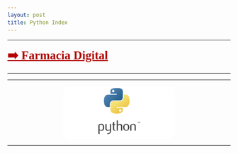 ```yaml
---
layout: post
title: Python Index 
---
```

*****
 <a href="/code/python/FarmaciaDigital" style="
    font-size: 27px;
    font-weight: 600;
    font-family: serif;
	color: #b20400;
"> ➡️ Farmacia Digital </a>

*****

*****
<img src="/images/python.png" alt="pythonImage" title="python" width="50%" style="
    display: block;
    margin-left: auto;
    margin-right: auto;
    margin-top: inherit;
    border-radius: 15px;
">

*****
